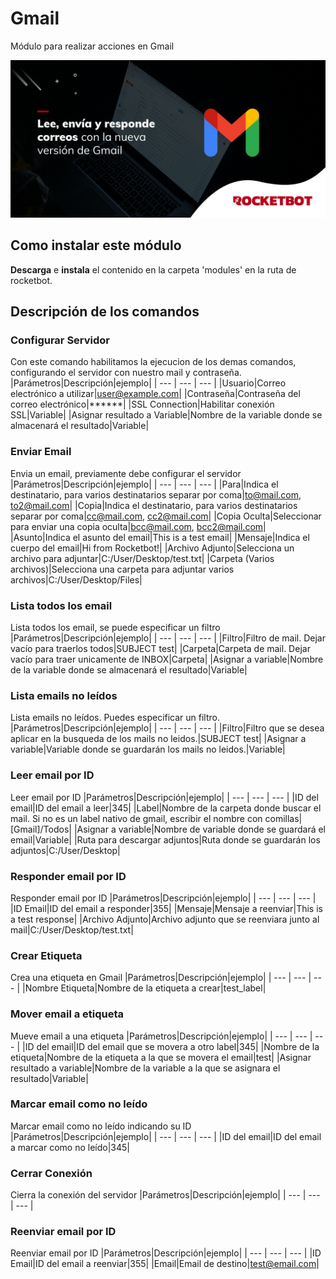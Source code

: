 



# Gmail
  
Módulo para realizar acciones en Gmail  
  
![banner](/docs/imgs/Banner_gmail_.png)
## Como instalar este módulo
  
__Descarga__ e __instala__ el contenido en la carpeta 'modules' en la ruta de rocketbot.  



## Descripción de los comandos

### Configurar Servidor
  
Con este comando habilitamos la ejecucion de los demas comandos, configurando el servidor con nuestro mail y contraseña.
|Parámetros|Descripción|ejemplo|
| --- | --- | --- |
|Usuario|Correo electrónico a utilizar|user@example.com|
|Contraseña|Contraseña del correo electrónico|******|
|SSL Connection|Habilitar conexión SSL|Variable|
|Asignar resultado a Variable|Nombre de la variable donde se almacenará el resultado|Variable|

### Enviar Email
  
Envia un email, previamente debe configurar el servidor
|Parámetros|Descripción|ejemplo|
| --- | --- | --- |
|Para|Indica el destinatario, para varios destinatarios separar por coma|to@mail.com, to2@mail.com|
|Copia|Indica el destinatario, para varios destinatarios separar por coma|cc@mail.com, cc2@mail.com|
|Copia Oculta|Seleccionar para enviar una copia oculta|bcc@mail.com, bcc2@mail.com|
|Asunto|Indica el asunto del email|This is a test email|
|Mensaje|Indica el cuerpo del email|Hi from Rocketbot!|
|Archivo Adjunto|Selecciona un archivo para adjuntar|C:/User/Desktop/test.txt|
|Carpeta (Varios archivos)|Selecciona una carpeta para adjuntar varios archivos|C:/User/Desktop/Files|

### Lista todos los email
  
Lista todos los email, se puede especificar un filtro
|Parámetros|Descripción|ejemplo|
| --- | --- | --- |
|Filtro|Filtro de mail. Dejar vacío para traerlos todos|SUBJECT test|
|Carpeta|Carpeta de mail. Dejar vacío para traer unicamente de INBOX|Carpeta|
|Asignar a variable|Nombre de la variable donde se almacenará el resultado|Variable|

### Lista emails no leídos
  
Lista emails no leídos. Puedes especificar un filtro.
|Parámetros|Descripción|ejemplo|
| --- | --- | --- |
|Filtro|Filtro que se desea aplicar en la busqueda de los mails no leidos.|SUBJECT test|
|Asignar a variable|Variable donde se guardarán los mails no leidos.|Variable|

### Leer email por ID
  
Leer email por ID
|Parámetros|Descripción|ejemplo|
| --- | --- | --- |
|ID del email|ID del email a leer|345|
|Label|Nombre de la carpeta donde buscar el mail. Si no es un label nativo de gmail, escribir el nombre con comillas|[Gmail]/Todos|
|Asignar a variable|Nombre de variable donde se guardará el email|Variable|
|Ruta para descargar adjuntos|Ruta donde se guardarán los adjuntos|C:/User/Desktop|

### Responder email por ID
  
Responder email por ID
|Parámetros|Descripción|ejemplo|
| --- | --- | --- |
|ID Email|ID del email a responder|355|
|Mensaje|Mensaje a reenviar|This is a test response|
|Archivo Adjunto|Archivo adjunto que se reenviara junto al mail|C:/User/Desktop/test.txt|

### Crear Etiqueta
  
Crea una etiqueta en Gmail
|Parámetros|Descripción|ejemplo|
| --- | --- | --- |
|Nombre Etiqueta|Nombre de la etiqueta a crear|test_label|

### Mover email a etiqueta
  
Mueve email a una etiqueta
|Parámetros|Descripción|ejemplo|
| --- | --- | --- |
|ID del email|ID del email que se movera a otro label|345|
|Nombre de la etiqueta|Nombre de la etiqueta a la que se movera el email|test|
|Asignar resultado a variable|Nombre de la variable a la que se asignara el resultado|Variable|

### Marcar email como no leído
  
Marcar email como no leído indicando su ID
|Parámetros|Descripción|ejemplo|
| --- | --- | --- |
|ID del email|ID del email a marcar como no leído|345|

### Cerrar Conexión
  
Cierra la conexión del servidor
|Parámetros|Descripción|ejemplo|
| --- | --- | --- |

### Reenviar email por ID
  
Reenviar email por ID
|Parámetros|Descripción|ejemplo|
| --- | --- | --- |
|ID Email|ID del email a reenviar|355|
|Email|Email de destino|test@email.com|
